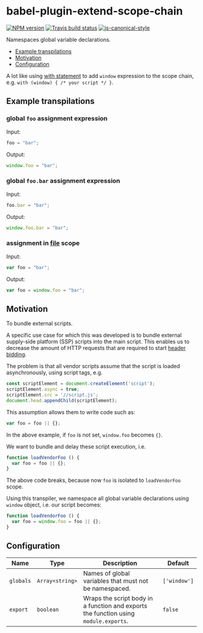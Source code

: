 # babel-plugin-extend-scope-chain

[![NPM version](http://img.shields.io/npm/v/babel-plugin-extend-scope-chain.svg?style=flat-square)](https://www.npmjs.org/package/babel-plugin-extend-scope-chain)
[![Travis build status](http://img.shields.io/travis/gajus/babel-plugin-extend-scope-chain/master.svg?style=flat-square)](https://travis-ci.org/gajus/babel-plugin-extend-scope-chain)
[![js-canonical-style](https://img.shields.io/badge/code%20style-canonical-blue.svg?style=flat-square)](https://github.com/gajus/canonical)

Namespaces global variable declarations.

* [Example transpilations](#example-transpilations)
* [Motivation](#motivation)
* [Configuration](#configuration)

A lot like using [with statement](https://developer.mozilla.org/en-US/docs/Web/JavaScript/Reference/Statements/with) to add `window` expression to the scope chain, e.g. `with (window) { /* your script */ }`.

## Example transpilations

### global `foo` assignment expression

Input:

```js
foo = "bar";
```

Output:

```js
window.foo = "bar";
```

### global `foo.bar` assignment expression

Input:

```js
foo.bar = "bar";
```

Output:

```js
window.foo.bar = "bar";
```

### assignment in [file](https://github.com/babel/babel/tree/master/packages/babel-types#file) scope

Input:

```js
var foo = "bar";
```

Output:

```js
var foo = window.foo = "bar";
```

## Motivation

To bundle external scripts.

A specific use case for which this was developed is to bundle external
supply-side platform (SSP) scripts into the main script. This enables us
to decrease the amount of HTTP requests that are required to start
[header bidding](https://www.appnexus.com/en/publishers/header-bidding).

The problem is that all vendor scripts assume that the script is loaded asynchronously, using script tags, e.g.

```js
const scriptElement = document.createElement('script');
scriptElement.async = true;
scriptElement.src = '//script.js';
document.head.appendChild(scriptElement);
```

This assumption allows them to write code such as:

```js
var foo = foo || {};
```

In the above example, if `foo` is not set, `window.foo` becomes `{}`.

We want to bundle and delay these script execution, i.e.

```js
function loadVendorFoo () {
  var foo = foo || {};
}
```

The above code breaks, because now `foo` is isolated to `loadVendorFoo` scope.

Using this transpiler, we namespace all global variable declarations using `window` object, i.e. our script becomes:

```js
function loadVendorFoo () {
  var foo = window.foo = foo || {};
}
```

## Configuration

|Name|Type|Description|Default|
|---|---|---|---|
|`globals`|`Array<string>`|Names of global variables that must not be namespaced.|`['window']`|
|`export`|`boolean`|Wraps the script body in a function and exports the function using `module.exports`.|`false`|
